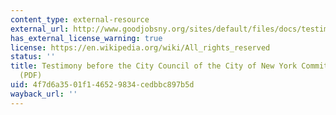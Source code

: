 ```yaml
---
content_type: external-resource
external_url: http://www.goodjobsny.org/sites/default/files/docs/testimony_sandy_tracker_bill_november_2013_final.pdf
has_external_license_warning: true
license: https://en.wikipedia.org/wiki/All_rights_reserved
status: ''
title: Testimony before the City Council of the City of New York Committee on Finance
  (PDF)
uid: 4f7d6a35-01f1-4652-9834-cedbbc897b5d
wayback_url: ''
---
```

